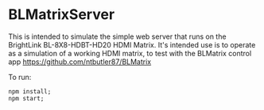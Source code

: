 # BLMatrixServer

This is intended to simulate the simple web server that runs on the BrightLink BL-8X8-HDBT-HD20 HDMI Matrix. It's intended use is to operate as a simulation of a working HDMI matrix, to test with the BLMatrix control app https://github.com/ntbutler87/BLMatrix

To run:
```
npm install;
npm start;
```